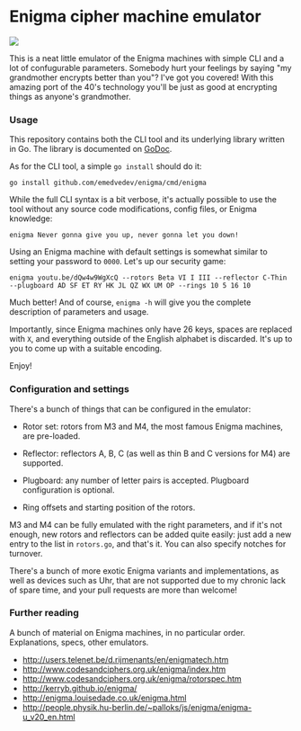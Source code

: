 # Enigma cipher machine emulator

![](https://www.dropbox.com/s/5wb3u29ybxrzphl/Screenshot%202016-11-25%2015.34.47.png?dl=1)

This is a neat little emulator of the Enigma machines with simple CLI and a lot of
confugurable parameters. Somebody hurt your feelings by saying "my grandmother
encrypts better than you"? I've got you covered! With this amazing port of the
40's technology you'll be just as good at encrypting things as anyone's grandmother.

### Usage

This repository contains both the CLI tool and its underlying library written in Go. 
The library is documented on [GoDoc](https://godoc.org/github.com/emedvedev/enigma).

As for the CLI tool, a simple `go install` should do it:

```
go install github.com/emedvedev/enigma/cmd/enigma
```

While the full CLI syntax is a bit verbose, it's actually possible to use the tool 
without any source code modifications, config files, or Enigma knowledge:

```
enigma Never gonna give you up, never gonna let you down!
```

Using an Enigma machine with default settings is somewhat similar to
setting your password to `0000`. Let's up our security game:

```
enigma youtu.be/dQw4w9WgXcQ --rotors Beta VI I III --reflector C-Thin --plugboard AD SF ET RY HK JL QZ WX UM OP --rings 10 5 16 10
```

Much better! And of course, `enigma -h` will give you the complete description of
parameters and usage.

Importantly, since Enigma machines only have 26 keys, spaces are replaced with `X`,
and everything outside of the English alphabet is discarded. It's up to you to 
come up with a suitable encoding. 

Enjoy!

### Configuration and settings

There's a bunch of things that can be configured in the emulator:

* Rotor set: rotors from M3 and M4, the most famous Enigma machines, are
  pre-loaded.

* Reflector: reflectors A, B, C (as well as thin B and C versions for M4) are
  supported.

* Plugboard: any number of letter pairs is accepted. Plugboard configuration
  is optional.

* Ring offsets and starting position of the rotors.

M3 and M4 can be fully emulated with the right parameters, and if it's not enough, new 
rotors and reflectors can be added quite easily: just add a new entry to the list in 
`rotors.go`, and that's it. You can also specify notches for turnover.

There's a bunch of more exotic Enigma variants and implementations, as well as devices
such as Uhr, that are not supported due to my chronic lack of spare time, and your pull 
requests are more than welcome!

### Further reading

A bunch of material on Enigma machines, in no particular order. Explanations, specs,
other emulators.

- http://users.telenet.be/d.rijmenants/en/enigmatech.htm
- http://www.codesandciphers.org.uk/enigma/index.htm
- http://www.codesandciphers.org.uk/enigma/rotorspec.htm
- http://kerryb.github.io/enigma/
- http://enigma.louisedade.co.uk/enigma.html
- http://people.physik.hu-berlin.de/~palloks/js/enigma/enigma-u_v20_en.html
